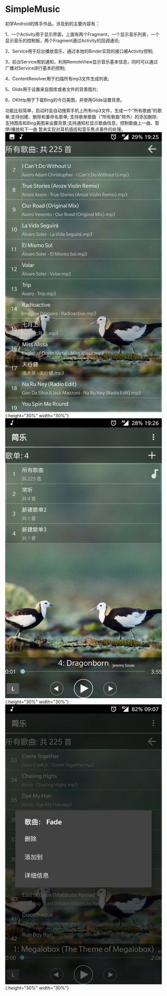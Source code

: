 # SimpleMusic
  初学Android的练手作品，涉及到的主要内容有：
  
  1、一个Activity用于显示界面，上面有两个Fragment，一个显示音乐列表，一个显示音乐的控制板，两个Fragment通过Activity的回调通讯;
  
  2、Service用于后台播放音乐，通过本地的Binder实现的接口被Activity控制;
  
  3、前台Service用到通知，利用RemoteView显示音乐基本信息，同时可以通过广播对Service进行基本的控制;
  
  4、ContentResolver用于扫描所有mp3文件生成列表;
  
  5、Glide用于设置来自图库或者文件的背景图片;
  
  6、OKhttp用于下载Bing的今日美图，并使用Glide设置背景。
  
  功能比较简单，启动时会自动搜索手机上所有mp3文件，生成一个“所有歌曲”的歌单;支持创建、删除和重命名歌单;
  支持歌单歌曲（“所有歌曲”除外）的添加删除;支持图库和Bing美图来设置背景;支持通知栏显示歌曲信息，控制歌曲上一曲、暂停/播放和下一曲
  暂未实现对耳机插拔和音乐焦点事件的处理。
![](/SimpleMusicScreenshot1.jpg "截图1"){:height="30%" width="30%"}
![](/SimpleMusicScreenshot2.jpg "截图2"){:height="30%" width="30%"}
![](/SimpleMusicScreenshot3.jpg "截图3"){:height="30%" width="30%"}
